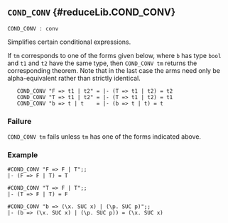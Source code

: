 ## `COND_CONV` {#reduceLib.COND_CONV}


```
COND_CONV : conv
```



Simplifies certain conditional expressions.


If `tm` corresponds to one of the forms given below, where `b` has type `bool`
and `t1` and `t2` have the same type, then `COND_CONV tm` returns the
corresponding theorem. Note that in the last case the arms need only be
alpha-equivalent rather than strictly identical.
    
       COND_CONV "F => t1 | t2" = |- (T => t1 | t2) = t2
       COND_CONV "T => t1 | t2" = |- (T => t1 | t2) = t1
       COND_CONV "b => t | t    = |- (b => t | t) = t
    

### Failure

`COND_CONV tm` fails unless `tm` has one of the forms indicated above.

### Example

    
    #COND_CONV "F => F | T";;
    |- (F => F | T) = T
    
    #COND_CONV "T => F | T";;
    |- (T => F | T) = F
    
    #COND_CONV "b => (\x. SUC x) | (\p. SUC p)";;
    |- (b => (\x. SUC x) | (\p. SUC p)) = (\x. SUC x)
    
